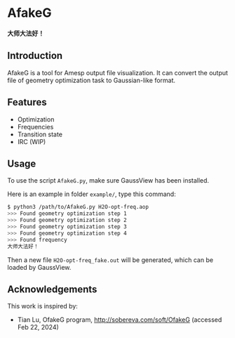 # AfakeG

**大师大法好！**

## Introduction

AfakeG is a tool for Amesp output file visualization. It can convert the output file of geometry optimization task to Gaussian-like format.

## Features

- Optimization
- Frequencies
- Transition state
- IRC (WIP)

## Usage

To use the script `AfakeG.py`, make sure GaussView has been installed.

Here is an example in folder `example/`, type this command:

```bash
$ python3 /path/to/AfakeG.py H2O-opt-freq.aop
>>> Found geometry optimization step 1
>>> Found geometry optimization step 2
>>> Found geometry optimization step 3
>>> Found geometry optimization step 4
>>> Found frequency
大师大法好！
```

Then a new file `H2O-opt-freq_fake.out` will be generated, which can be loaded by GaussView.

## Acknowledgements

This work is inspired by:

- Tian Lu, OfakeG program, http://sobereva.com/soft/OfakeG (accessed Feb 22, 2024)
